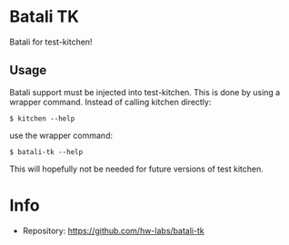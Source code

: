 # Batali TK

Batali for test-kitchen!

## Usage

Batali support must be injected into test-kitchen. This is done by using
a wrapper command. Instead of calling kitchen directly:

```
$ kitchen --help
```

use the wrapper command:

```
$ batali-tk --help
```

This will hopefully not be needed for future versions of test kitchen.

# Info

* Repository: https://github.com/hw-labs/batali-tk
